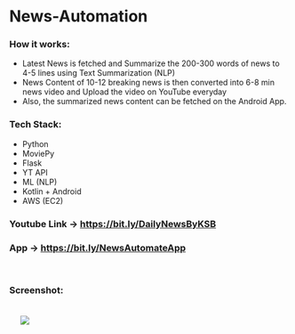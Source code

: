 # News-Automation

### How it works:
- Latest News is fetched and Summarize the 200-300 words of news to 4-5 lines using Text Summarization (NLP)
- News Content of 10-12 breaking news is then converted into 6-8 min news video and Upload the video on YouTube everyday
- Also, the summarized news content can be fetched on the Android App.
 
### Tech Stack:
- Python
- MoviePy
- Flask
- YT API
- ML (NLP)
- Kotlin + Android
- AWS (EC2)


### Youtube Link -> https://bit.ly/DailyNewsByKSB
### App -> https://bit.ly/NewsAutomateApp
<br/>

### Screenshot: 

<img src="https://user-images.githubusercontent.com/25619022/134061444-fa606f7c-7ca1-4250-b77f-f043633ec421.PNG" style="margin: 20px">

